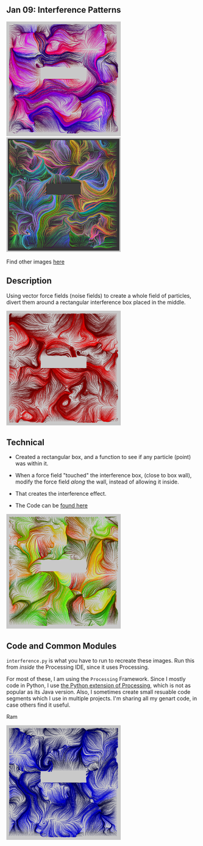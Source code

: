 
## Jan 09: Interference Patterns

<img src="images/interference_6784.png" width="300">  
<img src="images/interference_1747.png" width="300">  

Find other images [here](images)


## Description

Using vector force fields (noise fields) to create a whole field of particles, divert them around a rectangular
interference box placed in the middle.

<img src="images/interference_4645.png" width="300">  


## Technical

- Created a rectangular box, and a function to see if any particle (point) was within it.
- When a force field "touched" the interference box, (close to box wall), modify the force field _along_ the wall, instead of allowing it inside. 
- That creates the interference effect.

- The Code can be [found here](.)

<img src="images/interference_8239.png" width="300">  


## Code and Common Modules
`interference.py` is what you have to run to recreate these images.
Run this from _inside_ the Processing IDE, since it uses Processing.

For most of these, I am using the `Processing` Framework. Since I mostly code in Python, I use [the Python extension of Processing](https://py.processing.org/reference/), which is not as popular as its Java version. Also, I sometimes create small resuable code segments which I use in multiple projects. I'm sharing all my genart code, in case others find it useful.

Ram

<img src="images/interference_4296.png" width="300">  

